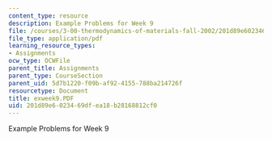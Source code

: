 ```yaml
---
content_type: resource
description: Example Problems for Week 9
file: /courses/3-00-thermodynamics-of-materials-fall-2002/201d89e6023469dfea18b28168812cf0_exweek9.PDF
file_type: application/pdf
learning_resource_types:
- Assignments
ocw_type: OCWFile
parent_title: Assignments
parent_type: CourseSection
parent_uid: 5d7b1220-f09b-af92-4155-788ba214726f
resourcetype: Document
title: exweek9.PDF
uid: 201d89e6-0234-69df-ea18-b28168812cf0
---
```

Example Problems for Week 9

